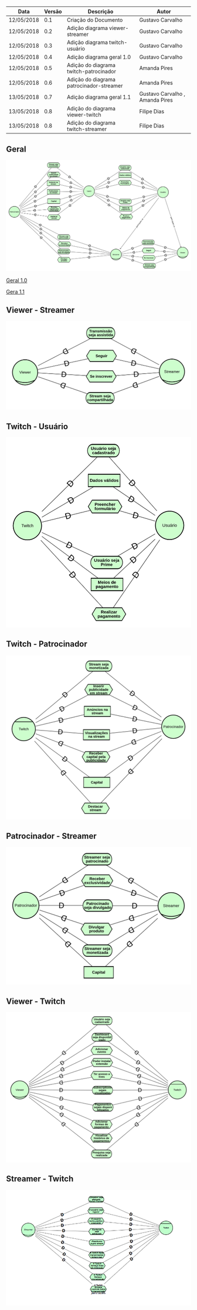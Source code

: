 |Data|Versão|Descrição|Autor|
|----|------|---------|-----|
|12/05/2018|0.1|Criação do Documento|Gustavo Carvalho|
|12/05/2018|0.2|Adição diagrama viewer-streamer|Gustavo Carvalho|
|12/05/2018|0.3|Adição diagrama twitch-usuário|Gustavo Carvalho|
|12/05/2018|0.4|Adição diagrama geral 1.0 |Gustavo Carvalho|
|12/05/2018|0.5|Adição do diagrama twitch-patrocinador |Amanda Pires|
|12/05/2018|0.6|Adição do diagrama patrocinador-streamer |Amanda Pires|
|13/05/2018|0.7|Adição diagrama geral 1.1 |Gustavo Carvalho , Amanda Pires|
|13/05/2018|0.8|Adição do diagrama viewer-twitch |Filipe Dias|
|13/05/2018|0.8|Adição do diagrama twitch-streamer |Filipe Dias|

## Geral

![Gera 1.1](./images/iStar/strategic-dependecy/geral-1-1.png)

[Geral 1.0](./images/iStar/strategic-dependecy/geral-1-0.png)

[Gera 1.1](./images/iStar/strategic-dependecy/geral-1-1.png)

## Viewer - Streamer

![Viewer - Streamer](./images/iStar/strategic-dependecy/viewer-streamer.png)

## Twitch - Usuário

![Twitch - Usuário](./images/iStar/strategic-dependecy/twitch-usuario.png)

## Twitch - Patrocinador

![Twitch - Patrocinador](./images/iStar/strategic-dependecy/twitch-patrocinador.png)


## Patrocinador - Streamer

![Patrocinador - Streamer](./images/iStar/strategic-dependecy/patrocinador-streamer.png)


## Viewer - Twitch

![Viewer - Twitch](./images/iStar/strategic-dependecy/viewer-twitch.png)


## Streamer - Twitch

![Streamer - Twitch](./images/iStar/strategic-dependecy/twitch-streamer.png)

